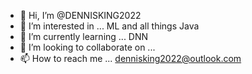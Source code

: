 - 👋 Hi, I’m @DENNISKING2022
- 👀 I’m interested in ... ML and all things Java
- 🌱 I’m currently learning ... DNN
- 💞️ I’m looking to collaborate on ... 
- 📫 How to reach me ... dennisking2022@outlook.com

<!---
DENNISKING2022/DENNISKING2022 is a ✨ special ✨ repository because its `README.md` (this file) appears on your GitHub profile.
You can click the Preview link to take a look at your changes.
--->
